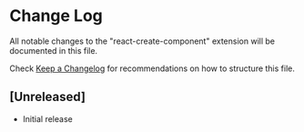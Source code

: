 # Change Log

All notable changes to the "react-create-component" extension will be documented in this file.

Check [Keep a Changelog](http://keepachangelog.com/) for recommendations on how to structure this file.

## [Unreleased]

- Initial release